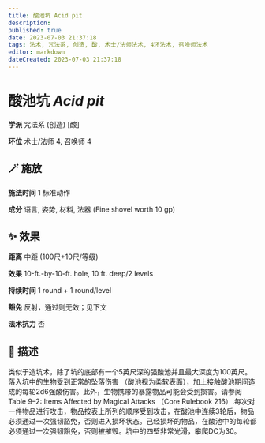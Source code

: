 ```yaml
---
title: 酸池坑 Acid pit
description: 
published: true
date: 2023-07-03 21:37:18
tags: 法术, 咒法系, 创造, 酸, 术士/法师法术, 4环法术, 召唤师法术
editor: markdown
dateCreated: 2023-07-03 21:37:18
---
```


# **酸池坑** *Acid pit*

**学派** 咒法系 (创造) \[酸\] 

**环位** 术士/法师 4, 召唤师 4

## 🪄 施放

**施法时间** 1 标准动作

**成分** 语言, 姿势, 材料, 法器 (Fine shovel worth 10 gp)

## ✨ 效果  

**距离** 中距 (100尺+10尺/等级) 

**效果** 10-ft.-by-10-ft. hole, 10 ft. deep/2 levels 

**持续时间** 1 round + 1 round/level 

**豁免** 反射，通过则无效；见下文

**法术抗力** 否

## 📖 描述

类似于造坑术，除了坑的底部有一个5英尺深的强酸池并且最大深度为100英尺。落入坑中的生物受到正常的坠落伤害 （酸池视为柔软表面），加上接触酸池期间造成的每轮2d6强酸伤害。此外，生物携带的暴露物品可能会受到损害。请参阅Table 9–2: Items Affected by Magical Attacks （Core Rulebook 216）.每次对一件物品进行攻击，物品按表上所列的顺序受到攻击，在酸池中连续3轮后，物品必须通过一次强韧豁免，否则进入损坏状态。己经损坏的物品，在酸池中的每轮都必须通过一次强韧豁免，否则被摧毁。坑中的四壁非常光滑，攀爬DC为30。
    